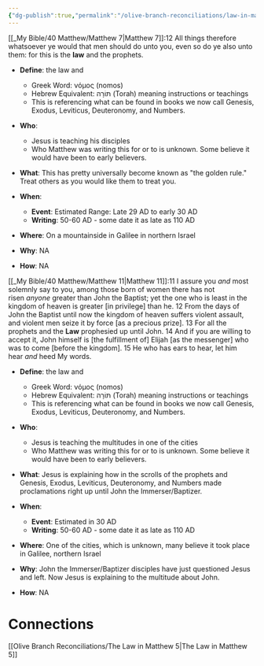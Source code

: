 ```yaml
---
{"dg-publish":true,"permalink":"/olive-branch-reconciliations/law-in-matthew-7-and-11/","tags":["#Matthew7","#Matthew11","#Law","#Torah","#JesusTeaching","#JesusFollowers","#JohntheBaptist","#KingdomofHeaven","#SermonontheMount","#OliveBranch","#Wordpress","M","L"]}
---
```



[[_My Bible/40 Matthew/Matthew 7\|Matthew 7]]:12 All things therefore whatsoever ye would that men should do unto you, even so do ye also unto them: for this is the **law** and the prophets.

- **Define**: the law and
    - Greek Word: νόμος (nomos)
    - Hebrew Equivalent: תּוֹרָה (Torah) meaning instructions or teachings
    - This is referencing what can be found in books we now call Genesis, Exodus, Leviticus, Deuteronomy, and Numbers.

- **Who**:
    - Jesus is teaching his disciples
    - Who Matthew was writing this for or to is unknown. Some believe it would have been to early believers.
- **What**: This has pretty universally become known as "the golden rule." Treat others as you would like them to treat you.
- **When**:
    - **Event**: Estimated Range: Late 29 AD to early 30 AD
    - **Writing**: 50-60 AD - some date it as late as 110 AD
- **Where**: On a mountainside in Galilee in northern Israel
- **Why**: NA
- **How**: NA

[[_My Bible/40 Matthew/Matthew 11\|Matthew 11]]:11 I assure you _and_ most solemnly say to you, among those born of women there has not risen _anyone_ greater than John the Baptist; yet the one who is least in the kingdom of heaven is greater [in privilege] than he. 12 From the days of John the Baptist until now the kingdom of heaven suffers violent assault, and violent men seize it by force [as a precious prize]. 13 For all the prophets and the **Law** prophesied up until John. 14 And if you are willing to accept it, John himself is [the fulfillment of] Elijah [as the messenger] who was to come [before the kingdom]. 15 He who has ears to hear, let him hear _and_ heed My words.

- **Define**: the law and
    - Greek Word: νόμος (nomos)
    - Hebrew Equivalent: תּוֹרָה (Torah) meaning instructions or teachings
    - This is referencing what can be found in books we now call Genesis, Exodus, Leviticus, Deuteronomy, and Numbers.

- **Who**:
    - Jesus is teaching the multitudes in one of the cities
    - Who Matthew was writing this for or to is unknown. Some believe it would have been to early believers.
- **What**: Jesus is explaining how in the scrolls of the prophets and Genesis, Exodus, Leviticus, Deuteronomy, and Numbers made proclamations right up until John the Immerser/Baptizer.
- **When**:
    - **Event**: Estimated in 30 AD
    - **Writing**: 50-60 AD - some date it as late as 110 AD
- **Where**: One of the cities, which is unknown, many believe it took place in Galilee, northern Israel
- **Why**: John the Immerser/Baptizer disciples have just questioned Jesus and left. Now Jesus is explaining to the multitude about John.
- **How**: NA

# Connections

[[Olive Branch Reconciliations/The Law in Matthew 5\|The Law in Matthew 5]]


